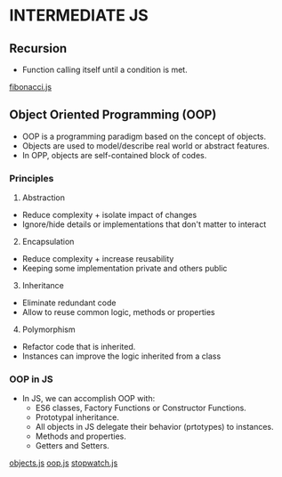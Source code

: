 # INTERMEDIATE JS

## Recursion

- Function calling itself until a condition is met.

[fibonacci.js](/Intermediate/fibonacci.js)

## Object Oriented Programming (OOP)

- OOP is a programming paradigm based on the concept of objects.
- Objects are used to model/describe real world or abstract features.
- In OPP, objects are self-contained block of codes.

### Principles

1. Abstraction

- Reduce complexity + isolate impact of changes
- Ignore/hide details or implementations that don't matter to interact

2. Encapsulation

- Reduce complexity + increase reusability
- Keeping some implementation private and others public

3. Inheritance

- Eliminate redundant code
- Allow to reuse common logic, methods or properties

4. Polymorphism

- Refactor code that is inherited.
- Instances can improve the logic inherited from a class

### OOP in JS

- In JS, we can accomplish OOP with:
  - ES6 classes, Factory Functions or Constructor Functions.
  - Prototypal inheritance.
  - All objects in JS delegate their behavior (prtotypes) to instances.
  - Methods and properties.
  - Getters and Setters.

[objects.js](/Intermediate/objects.js)
[oop.js](/Intermediate/oop.js)
[stopwatch.js](/Intermediate/stopwatch.js)
